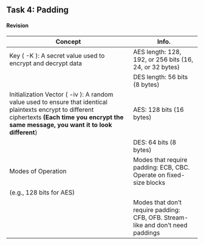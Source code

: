 ## Task 4: Padding

#### Revision
| Concept | Info. |
| ------- | ---------- |
| Key ( -K ): A secret value used to encrypt and decrypt data | AES length: 128, 192, or 256 bits (16, 24, or 32 bytes) |
| | DES length: 56 bits (8 bytes) |
| Initialization Vector ( -iv ): A random value used to ensure that identical plaintexts encrypt to different ciphertexts **(Each time you encrypt the same message, you want it to look different**) | AES: 128 bits (16 bytes) |
| | DES: 64 bits (8 bytes) |
| Modes of Operation | Modes that require padding: ECB, CBC. Operate on fixed-size blocks
(e.g., 128 bits for AES) |
| | Modes that don’t require padding: CFB, OFB. Stream-like and don’t need paddings |
